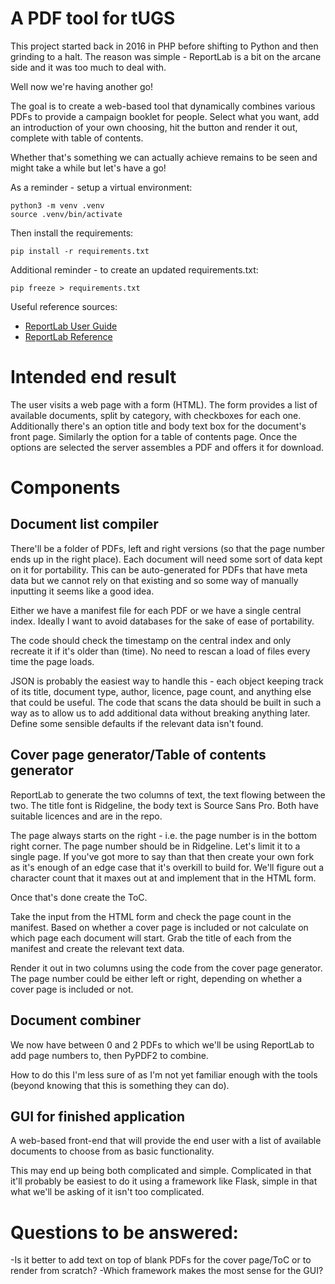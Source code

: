 # A PDF tool for tUGS

This project started back in 2016 in PHP before shifting to Python and then grinding to a halt.
The reason was simple - ReportLab is a bit on the arcane side and it was too much to deal with.

Well now we're having another go!

The goal is to create a web-based tool that dynamically combines various PDFs to provide a campaign booklet for people.
Select what you want, add an introduction of your own choosing, hit the button and render it out, complete with table of contents.

Whether that's something we can actually achieve remains to be seen and might take a while but let's have a go!

As a reminder - setup a virtual environment:

```
python3 -m venv .venv
source .venv/bin/activate
```

Then install the requirements:

```
pip install -r requirements.txt
```

Additional reminder - to create an updated requirements.txt:

```
pip freeze > requirements.txt 
```

Useful reference sources:

- [ReportLab User Guide](https://www.reportlab.com/docs/reportlab-userguide.pdf)  
- [ReportLab Reference](https://www.reportlab.com/docs/reportlab-reference.pdf)

# Intended end result

The user visits a web page with a form (HTML). The form provides a list of available documents, split by category, with checkboxes for each one.
Additionally there's an option title and body text box for the document's front page. Similarly the option for a table of contents page.
Once the options are selected the server assembles a PDF and offers it for download.

# Components

## Document list compiler

There'll be a folder of PDFs, left and right versions (so that the page number ends up in the right place). 
Each document will need some sort of data kept on it for portability. This can be auto-generated for PDFs that have meta data but we cannot rely on that existing and so some way of manually inputting it seems like a good idea.

Either we have a manifest file for each PDF or we have a single central index. Ideally I want to avoid databases for the sake of ease of portability.

The code should check the timestamp on the central index and only recreate it if it's older than (time). No need to rescan a load of files every time the page loads.

JSON is probably the easiest way to handle this - each object keeping track of its title, document type, author, licence, page count, and anything else that could be useful.
The code that scans the data should be built in such a way as to allow us to add additional data without breaking anything later. Define some sensible defaults if the relevant data isn't found.

## Cover page generator/Table of contents generator

ReportLab to generate the two columns of text, the text flowing between the two. The title font is Ridgeline, the body text is Source Sans Pro. Both have suitable licences and are in the repo.

The page always starts on the right - i.e. the page number is in the bottom right corner. The page number should be in Ridgeline.
Let's limit it to a single page. If you've got more to say than that then create your own fork as it's enough of an edge case that it's overkill to build for. We'll figure out a character count that it maxes out at and implement that in the HTML form.

Once that's done create the ToC.

Take the input from the HTML form and check the page count in the manifest. Based on whether a cover page is included or not calculate on which page each document will start. Grab the title of each from the manifest and create the relevant text data.

Render it out in two columns using the code from the cover page generator. The page number could be either left or right, depending on whether a cover page is included or not.

## Document combiner

We now have between 0 and 2 PDFs to which we'll be using ReportLab to add page numbers to, then PyPDF2 to combine.

How to do this I'm less sure of as I'm not yet familiar enough with the tools (beyond knowing that this is something they can do).


## GUI for finished application

A web-based front-end that will provide the end user with a list of available documents to choose from as basic functionality.

This may end up being both complicated and simple. Complicated in that it'll probably be easiest to do it using a framework like Flask, simple in that what we'll be asking of it isn't too complicated.


# Questions to be answered:

-Is it better to add text on top of blank PDFs for the cover page/ToC or to render from scratch?
-Which framework makes the most sense for the GUI?